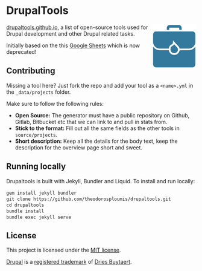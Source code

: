 # DrupalTools

<img src="img/logo.png" align="right" alt="Drupaltools logo">

[drupaltools.github.io](https://drupaltools.github.io/), a list of open-source tools used for Drupal development and other Drupal related tasks.

Initially based on the this [Google Sheets](https://docs.google.com/spreadsheets/d/1EWmxQMMekc0fMoMl16HyLt0i8yCRBT5wAVuy66Bi4kI)
which is now deprecated!

## Contributing

Missing a tool here? Just fork the repo and add your tool as a `<name>.yml` in the `_data/projects` folder.

Make sure to follow the following rules:

 - **Open Source:** The generator must have a public repository on Github, Gitlab, Bitbucket etc that we can link to and pull in stats from.
 - **Stick to the format:** Fill out all the same fields as the other tools in `source/projects`.
 - **Short description:** Keep all the details for the body text, keep the description for the overview page short and sweet.

## Running locally

Drupaltools is built with Jekyll, Bundler and Liquid. To install and run locally:

```
gem install jekyll bundler
git clone https://github.com/theodorosploumis/drupaltools.git
cd drupaltools
bundle install
bundle exec jekyll serve
```

## License
This project is licensed under the [MIT license](http://opensource.org/licenses/MIT).

[Drupal](https://www.drupal.org) is a [registered trademark](http://drupal.com/trademark) of [Dries Buytaert](http://buytaert.net/).
